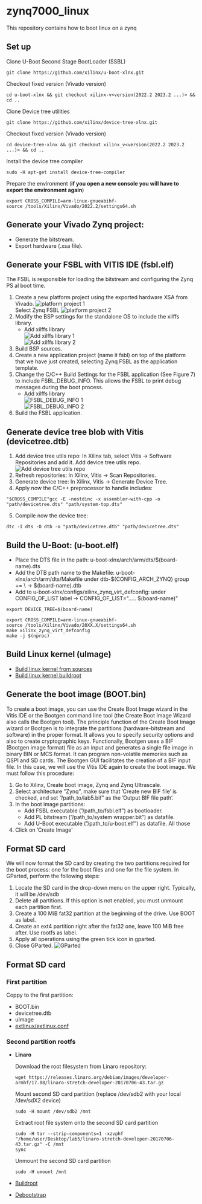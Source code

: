 # zynq7000_linux
This repository contains how to boot linux on a zynq

## Set up
Clone U-Boot Second Stage BootLoader (SSBL)
```plaintext
git clone https://github.com/xilinx/u-boot-xlnx.git
```
Checkout fixed version (Vivado version)
```plaintext
cd u-boot-xlnx && git checkout xilinx-v<version(2022.2 2023.2 ...)> && cd ..
```
Clone Device tree utilities
```plaintext
git clone https://github.com/xilinx/device-tree-xlnx.git
```
Checkout fixed version (Vivado version)
```plaintext
cd device-tree-xlnx && git checkout xilinx_v<version(2022.2 2023.2 ...)> && cd ..
```
Install the device tree compiler
```plaintext
sudo -H apt-get install device-tree-compiler
```
Prepare the environment (**if you open a new console you will have to export the environment again**)
```plaintext
export CROSS_COMPILE=arm-linux-gnueabihf-
source /tools/Xilinx/Vivado/2022.2/settings64.sh
```

## Generate your Vivado Zynq project:
  - Generate the bitstream.
  - Export hardware (.xsa file).

## Generate your FSBL with VITIS IDE (fsbl.elf)
The FSBL is responsible for loading the bitstream and configuring the Zynq PS al boot time.
1. Create a new platform project using the exported hardware XSA from Vivado.
    ![platform project 1](images/platform_project1.png)  
    Select Zynq FSBL
    ![platform project 2](images/platform_project2.png)
2. Modify the BSP settings for the standalone OS to include the xilffs library.
    - Add xilffs library  
    ![Add xilffs library 1](images/xilffs_library1.png)  
    ![Add xilffs library 2](images/xilffs_library2.png)
3. Build BSP sources.
4. Create a new application project (name it fsbl) on top of the platform that we have just created,
    selecting Zynq FSBL as the application template.
5. Change the C/C++ Build Settings for the FSBL application (See Figure 7) to include FSBL_DEBUG_INFO.
    This allows the FSBL to print debug messages during the boot process.
    - Add xilffs library  
    ![FSBL_DEBUG_INFO 1](images/FSBL_DEBUG_INFO1.png)  
    ![FSBL_DEBUG_INFO 2](images/FSBL_DEBUG_INFO2.png)
6. Build the FSBL application.

## Generate device tree blob with Vitis (devicetree.dtb)
1. Add device tree utils repo: In Xilinx tab, select Vitis -> Software Repositories and add it.
    Add device tree utils repo.
    ![Add device tree utils repo](images/Add_device_tree.png)
2. Refresh repositories: In Xilinx, Vitis -> Scan Repositories.
3. Generate device tree: In Xilinx, Vitis -> Generate Device Tree.
4. Apply now the C/C++ preprocessor to handle includes:
```plaintext
"$CROSS_COMPILE"gcc -E -nostdinc -x assembler-with-cpp -o "path/devicetree.dts" "path/system-top.dts"
```
5. Compile now the device tree:
```plaintext
dtc -I dts -O dtb -o "path/devicetree.dtb" "path/devicetree.dts"
```

## Build the U-Boot: (u-boot.elf)
  - Place the DTS file in the path: u-boot-xlnx/arch/arm/dts/$(board-name).dts
  - Add the DTB path name to the Makefile: u-boot-xlnx/arch/arm/dts/Makefile under dtb-$(CONFIG_ARCH_ZYNQ) group += \ -> $(board-name).dtb
  - Add to u-boot-xlnx/configs/xilinx_zynq_virt_defconfig: under CONFIG_OF_LIST label -> CONFIG_OF_LIST="..... $(board-name)"
```plaintext
export DEVICE_TREE=$(board-name)
```
```plaintext
export CROSS_COMPILE=arm-linux-gnueabihf-
source /tools/Xilinx/Vivado/20XX.X/settings64.sh
make xilinx_zynq_virt_defconfig
make -j $(nproc)
```

## Build Linux kernel (uImage)
  - [Build linux kernel from sources](sources/README.md)
  - [Build linux kernel buildroot](buildroot/README.md)

## Generate the boot image (BOOT.bin)
To create a boot image, you can use the Create Boot Image wizard in the Vitis IDE or the Bootgen
command line tool (the Create Boot Image Wizard also calls the Bootgen tool). The principle function
of the Create Boot Image wizard or Bootgen is to integrate the partitions (hardware-bitstream and
software) in the proper format. It allows you to specify security options and also to create cryptographic
keys.
Functionally, Bootgen uses a BIF (Bootgen image format) file as an input and generates a single
file image in binary BIN or MCS format. It can program non-volatile memories such as QSPI and SD
cards. The Bootgen GUI facilitates the creation of a BIF input file.
In this case, we will use the Vitis IDE again to create the boot image. We must follow this
procedure:
1. Go to Xilinx, Create boot image, Zynq and Zynq Ultrascale.
2. Select architecture ”Zynq”, make sure that ’Create new BIF file’ is checked, and set ”/path_to/lab5.bif” as the ’Output BIF file path’.
3. In the boot image partitions:
    - Add FSBL executable (”/path_to/fsbl.elf”) as bootloader.
    - Add PL bitstream (”/path_to/system wrapper.bit”) as datafile.
    - Add U-Boot executable (”/path_to/u-boot.elf”) as datafile. All those
4. Click on ’Create Image’

## Format SD card
We will now format the SD card by creating the two partitions required for the boot process: one for the boot files and one for the file system. 
In GParted, perform the following steps:
1. Locate the SD card in the drop-down menu on the upper right. Typically, it will be /dev/sdb
2. Delete all partitions. If this option is not enabled, you must unmount each partition first.
3. Create a 100 MiB fat32 partition at the beginning of the drive. Use BOOT as label.
4. Create an ext4 partition right after the fat32 one, leave 100 MiB free after. Use rootfs as label.
5. Apply all operations using the green tick icon in gparted.
6. Close GParted.
    ![GParted](images/GParted.png)

## Format SD card
### First partition
Coppy to the first partition:
 - BOOT.bin
 - devicetree.dtb
 - uImage
 - [extlinux/extlinux.conf](extlinux/extlinux.conf)

### Second partition rootfs
  - **Linaro**

    Download the root filesystem from Linaro repository:
    ```plaintext
    wget https://releases.linaro.org/debian/images/developer-armhf/17.08/linaro-stretch-developer-20170706-43.tar.gz
    ```
    Mount second SD card partition (replace /dev/sdb2 with your local /dev/sdX2 device)
    ```plaintext
    sudo -H mount /dev/sdb2 /mnt
    ```
    Extract root file system onto the second SD card partition
    ```plaintext
    sudo -H tar --strip-components=1 -xzvphf "/home/user/Desktop/lab5/linaro-stretch-developer-20170706-43.tar.gz" -C /mnt
    sync
    ```
    Unmount the second SD card partition
    ```plaintext
    sudo -H umount /mnt
    ```
  - [Buildroot](buildroot/README.md)
  - [Debootstrap](Debootstrap/README.md)
